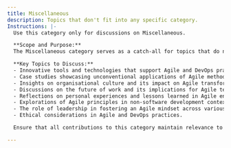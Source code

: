 ```yaml
---
title: Miscellaneous
description: Topics that don't fit into any specific category.
Instructions: |-
  Use this category only for discussions on Miscellaneous.

  **Scope and Purpose:**  
  The Miscellaneous category serves as a catch-all for topics that do not fit neatly into the established categories of Agile methodologies, DevOps practices, or business agility. This category is intended for discussions that explore peripheral ideas, emerging trends, or unique perspectives that may influence or intersect with Agile and DevOps principles.

  **Key Topics to Discuss:**
  - Innovative tools and technologies that support Agile and DevOps practices.
  - Case studies showcasing unconventional applications of Agile methodologies.
  - Insights on organisational culture and its impact on Agile transformations.
  - Discussions on the future of work and its implications for Agile teams.
  - Reflections on personal experiences and lessons learned in Agile environments.
  - Explorations of Agile principles in non-software development contexts.
  - The role of leadership in fostering an Agile mindset across various sectors.
  - Ethical considerations in Agile and DevOps practices.

  Ensure that all contributions to this category maintain relevance to the overarching themes of Agile, DevOps, and business agility while providing fresh insights or alternative viewpoints.

---
```


